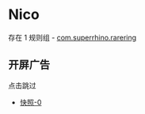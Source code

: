 # Nico

存在 1 规则组 - [com.superrhino.rarering](/src/apps/com.superrhino.rarering.ts)

## 开屏广告

点击跳过

- [快照-0](https://i.gkd.li/i/13853858)
